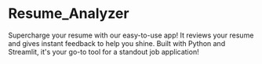 # Resume_Analyzer
Supercharge your resume with our easy-to-use app! It reviews your resume and gives instant feedback to help you shine. Built with Python and Streamlit, it's your go-to tool for a standout job application!
